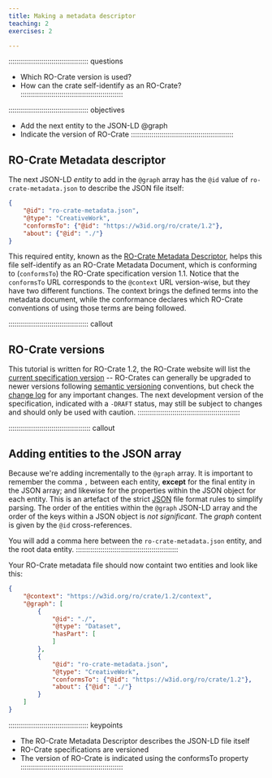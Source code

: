 ```yaml
---
title: Making a metadata descriptor
teaching: 2
exercises: 2

---
```


::::::::::::::::::::::::::::::::::::::: questions
- Which RO-Crate version is used?
- How can the crate self-identify as an RO-Crate?
::::::::::::::::::::::::::::::::::::::::::::::::::

::::::::::::::::::::::::::::::::::::::: objectives
- Add the next entity to the JSON-LD @graph
- Indicate the version of RO-Crate
::::::::::::::::::::::::::::::::::::::::::::::::::

## RO-Crate Metadata descriptor 

The next JSON-LD _entity_ to add in the `@graph` array has the `@id` value of `ro-crate-metadata.json` to describe the JSON file itself:


```json
{
    "@id": "ro-crate-metadata.json",
    "@type": "CreativeWork",
    "conformsTo": {"@id": "https://w3id.org/ro/crate/1.2"},
    "about": {"@id": "./"}
}
```

This required entity, known as the [RO-Crate Metadata Descriptor](https://www.researchobject.org/ro-crate/specification/1.2/root-data-entity.html#ro-crate-metadata-descriptor),
helps this file self-identify as an RO-Crate Metadata Document,
which is conforming to (`conformsTo`) the RO-Crate specification version 1.1.
Notice that the `conformsTo` URL corresponds to the `@context` URL version-wise,
but they have two different functions.
The context brings the defined terms into the metadata document,
while the conformance declares which RO-Crate conventions of using those terms are being followed.

::::::::::::::::::::::::::::::::::::::: callout
## RO-Crate versions
This tutorial is written for RO-Crate 1.2,
the RO-Crate website will list the [current specification version](https://www.researchobject.org/ro-crate/specification.html)
-- RO-Crates can generally be upgraded to newer versions following [semantic versioning](https://semver.org/) conventions,
but check the [change log](https://www.researchobject.org/ro-crate/specification/1.2/appendix/changelog.html) for any important changes.
The next development version of the specification, indicated with a `-DRAFT` status,
may still be subject to changes and should only be used with caution.
::::::::::::::::::::::::::::::::::::::::::::::::::

:::::::::::::::::::::::::::::::::::::::: callout
## Adding entities to the JSON array

Because we're adding incrementally to the `@graph` array.
It is important to remember the comma `,` between each entity,
**except** for the final entity in the JSON array;
and likewise for the properties within the JSON object for each entity.
This is an artefact of the strict [JSON](https://www.json.org/) file format rules to simplify parsing.
The order of the entities within the `@graph` JSON-LD array
and the order of the keys within a JSON object is _not significant_.
The _graph_ content is given by the `@id` cross-references.

You will add a comma here between the `ro-crate-metadata.json` entity, and the root data entity.
::::::::::::::::::::::::::::::::::::::::::::::::::


Your RO-Crate metadata file should now containt two entities and look like this:

```json
{
    "@context": "https://w3id.org/ro/crate/1.2/context",
    "@graph": [
        {
            "@id": "./",
            "@type": "Dataset",
            "hasPart": [
            ]
        },
        {
            "@id": "ro-crate-metadata.json",
            "@type": "CreativeWork",
            "conformsTo": {"@id": "https://w3id.org/ro/crate/1.2"},
            "about": {"@id": "./"}
        }
    ]
}
```

::::::::::::::::::::::::::::::::::::::: keypoints
- The RO-Crate Metadata Descriptor describes the JSON-LD file itself
- RO-Crate specifications are versioned
- The version of RO-Crate is indicated using the conformsTo property
::::::::::::::::::::::::::::::::::::::::::::::::::


